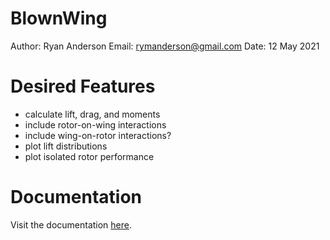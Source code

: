 # BlownWing

Author: Ryan Anderson
Email: rymanderson@gmail.com
Date: 12 May 2021

# Desired Features

* calculate lift, drag, and moments
* include rotor-on-wing interactions
* include wing-on-rotor interactions?
* plot lift distributions
* plot isolated rotor performance

# Documentation

Visit the documentation [here](urlgoeshere).
